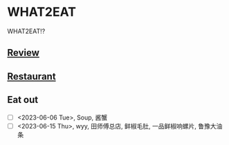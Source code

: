 # WHAT2EAT
WHAT2EAT!?

## [Review](./what2eat_webapp/what2eat_server/data/reviews.md)

## [Restaurant](./what2eat_webapp/what2eat_server/data/restaurants.md)

## Eat out
- [ ] <2023-06-06 Tue>, Soup, 酱蟹
- [ ] <2023-06-15 Thu>, wyy, 田师傅总店, 鲜椒毛肚, 一品鲜椒响螺片, 鲁豫大油条
